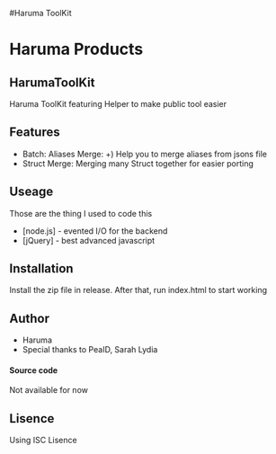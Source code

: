 #Haruma ToolKit

# Haruma Products
## HarumaToolKit


Haruma ToolKit featuring Helper to make public tool easier

## Features

- Batch: Aliases Merge: +) Help you to merge aliases from jsons file
- Struct Merge: Merging many Struct together for easier porting




## Useage

Those are the thing I used to code this
- [node.js] - evented I/O for the backend
- [jQuery] - best advanced javascript

## Installation

Install the zip file in release. After that, run index.html to start working

## Author

- Haruma
- Special thanks to PeaID, Sarah Lydia

#### Source code

Not available for now
## Lisence
Using ISC Lisence